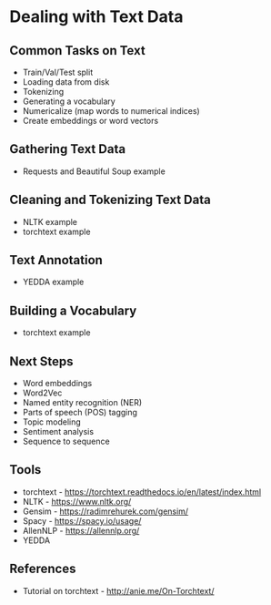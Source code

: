 # Dealing with Text Data

## Common Tasks on Text

* Train/Val/Test split
* Loading data from disk
* Tokenizing
* Generating a vocabulary
* Numericalize (map words to numerical indices)
* Create embeddings or word vectors

## Gathering Text Data

* Requests and Beautiful Soup example

## Cleaning and Tokenizing Text Data

* NLTK example
* torchtext example

## Text Annotation

* YEDDA example

## Building a Vocabulary

* torchtext example

## Next Steps

* Word embeddings
* Word2Vec
* Named entity recognition (NER)
* Parts of speech (POS) tagging
* Topic modeling
* Sentiment analysis
* Sequence to sequence

## Tools

* torchtext - https://torchtext.readthedocs.io/en/latest/index.html
* NLTK - https://www.nltk.org/
* Gensim - https://radimrehurek.com/gensim/
* Spacy - https://spacy.io/usage/
* AllenNLP - https://allennlp.org/
* YEDDA

## References

* Tutorial on torchtext - http://anie.me/On-Torchtext/

